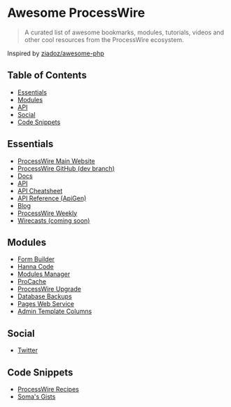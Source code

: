 Awesome ProcessWire
===================

> A curated list of awesome bookmarks, modules, tutorials, videos and other cool resources from the ProcessWire ecosystem.

Inspired by [ziadoz/awesome-php](https://github.com/ziadoz/awesome-php)

## Table of Contents
- [Essentials](#essentials)
- [Modules](#modules)
- [API](#api)
- [Social](#social)
- [Code Snippets](#code-snippets)

## Essentials
* [ProcessWire Main Website](http://processwire.com/)
* [ProcessWire GitHub (dev branch)](https://github.com/ryancramerdesign/ProcessWire/tree/dev)
* [Docs](http://processwire.com/docs/)
* [API](http://processwire.com/api/)
* [API Cheatsheet](http://cheatsheet.processwire.com/)
* [API Reference (ApiGen)](http://processwire.com/apigen/)
* [Blog](http://processwire.com/about/blog/)
* [ProcessWire Weekly](http://weekly.pw/)
* [Wirecasts (coming soon)](http://wirecasts.com/)

## Modules
* [Form Builder](http://modules.processwire.com/modules/form-builder/)
* [Hanna Code](http://modules.processwire.com/modules/process-hanna-code/)
* [Modules Manager](http://modules.processwire.com/modules/modules-manager/)
* [ProCache](http://modules.processwire.com/modules/pro-cache/)
* [ProcessWire Upgrade](http://modules.processwire.com/modules/process-wire-upgrade/)
* [Database Backups](http://modules.processwire.com/modules/process-database-backups/)
* [Pages Web Service](http://modules.processwire.com/modules/service-pages/)
* [Admin Template Columns](http://modules.processwire.com/modules/admin-template-columns/)

## Social
* [Twitter](https://twitter.com/processwire)

## Code Snippets
* [ProcessWire Recipes](https://processwire-recipes.com/)
* [Soma's Gists](https://gist.github.com/somatonic)

